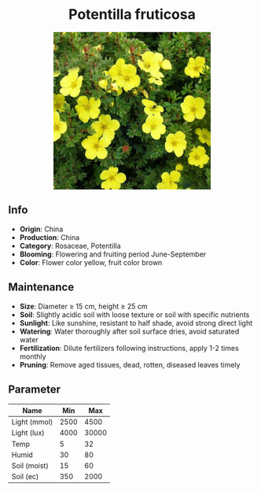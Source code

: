<h1 align='center'>Potentilla fruticosa</h1>
<p align="center">
    <img 
        align='center'
        width='320'
        src="../images/potentilla fruticosa.png" 
        alt='Potentilla fruticosa' />
</p>

## Info

 - **Origin**: China
 - **Production**: China
 - **Category**: Rosaceae, Potentilla
 - **Blooming**: Flowering and fruiting period June-September
 - **Color**: Flower color yellow, fruit color brown

## Maintenance

 - **Size**: Diameter ≥ 15 cm, height ≥ 25 cm
 - **Soil**: Slightly acidic soil with loose texture or soil with specific nutrients
 - **Sunlight**: Like sunshine, resistant to half shade, avoid strong direct light
 - **Watering**: Water thoroughly after soil surface dries, avoid saturated water
 - **Fertilization**: Dilute fertilizers following instructions, apply 1-2 times monthly
 - **Pruning**: Remove aged tissues, dead, rotten, diseased leaves timely

## Parameter

| Name         | Min  | Max   |
|--------------|------|-------|
| Light (mmol) | 2500 | 4500  |
| Light (lux)  | 4000 | 30000 |
| Temp         | 5    | 32    |
| Humid        | 30   | 80    |
| Soil (moist) | 15   | 60    |
| Soil (ec)    | 350  | 2000  |